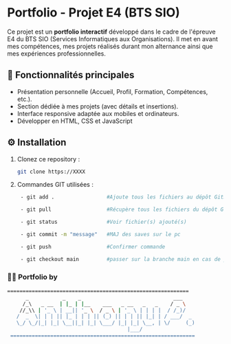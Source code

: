 # Portfolio - Projet E4 (BTS SIO)

Ce projet est un **portfolio interactif** développé dans le cadre de l'épreuve E4 du BTS SIO (Services Informatiques aux Organisations). Il met en avant mes compétences, mes projets réalisés durant mon alternance ainsi que mes expériences professionnelles.

## 🚀 Fonctionnalités principales

- Présentation personnelle (Accueil, Profil, Formation, Compétences, etc.).
- Section dédiée à mes projets (avec détails et insertions).
- Interface responsive adaptée aux mobiles et ordinateurs.
- Développer en HTML, CSS et JavaScript

## ⚙️ Installation

1. Clonez ce repository :
   ```bash
   git clone https://XXXX

2. Commandes GIT utilisées :
   ```bash
    - git add .                 #Ajoute tous les fichiers au dépôt GitHub

    - git pull                  #Récupère tous les fichiers du dépôt GitHub

    - git status                #Voir fichier(s) ajouté(s)

    - git commit -m "message"   #MAJ des saves sur le pc

    - git push                  #Confirmer commande

    - git checkout main         #passer sur la branche main en cas de problèmes
   ```

### 🧑‍💻 Portfolio by

   ```bash
   ===========================================================
         _           _    _                              ___    
        /_\   _ __  | |_ | |__    ___   _ __   _   _    / _ \   
       //_\\ | '_ \ | __|| '_ \  / _ \ | '_ \ | | | |  / /_)/   
      /  _  \| | | || |_ | | | || (_) || | | || |_| | / ___/  _ 
      \_/ \_/|_| |_| \__||_| |_| \___/ |_| |_| \__, | \/     (_)
                                          |___/            
    ============================================================
   ```
